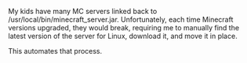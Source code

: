 My kids have many MC servers linked back to /usr/local/bin/minecraft_server.jar. Unfortunately, each time Minecraft versions upgraded, they would break, requiring me to manually find the latest version of the server for Linux, download it, and move it in place. 

This automates that process.